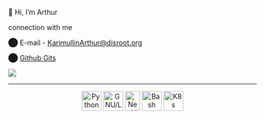 👋 Hi, I’m Arthur
 
connection with me

⬤ E-mail - <a href="mailto:KarimullinArthur@disroot.org">KarimullinArthur@disroot.org</a>


⬤ <a href="https://gist.github.com/KarimullinArthur">Github Gits</a>

<img src="https://komarev.com/ghpvc/?username=KarimullinArthur&style=flat">      

---
          
<div align="center">
    <img src="https://cdn.jsdelivr.net/gh/devicons/devicon/icons/python/python-original.svg" title="Python"    alt="Python" width="40" height="40"/>
    <img src="https://cdn.jsdelivr.net/gh/devicons/devicon/icons/linux/linux-original.svg" title="GNU/Linux" alt="GNU/Linux" width="40" height="40"/>
    <img src="https://upload.wikimedia.org/wikipedia/commons/3/3a/Neovim-mark.svg"       title="NeoVim"  alt="NeoVim"  width="30" height="40"/>  
    <img src="https://bashlogo.com/img/symbol/svg/full_colored_light.svg"     title="Bash"  alt="Bash"  width="40" height="40"/> 
    <img src="https://upload.wikimedia.org/wikipedia/commons/3/39/Kubernetes_logo_without_workmark.svg" title="K8s" alt="K8s" width="40"/>
 </div>
